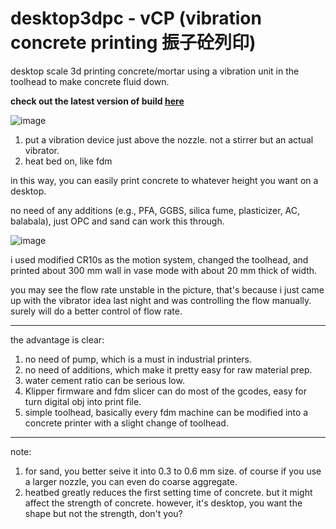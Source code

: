# desktop3dpc - vCP (vibration concrete printing 振子砼列印)

desktop scale 3d printing concrete/mortar using a vibration unit in the toolhead to make concrete fluid down. 

**check out the latest version of build [here](https://github.com/treesess/desktop3dpc/tree/main/vCP250306)**




![image](https://github.com/user-attachments/assets/7d29cb28-643e-41ec-9e74-a3d78a74e0d9)

1) put a vibration device just above the nozzle. not a stirrer but an actual vibrator. 
2) heat bed on, like fdm

in this way, you can easily print concrete to whatever height you want on a desktop. 

no need of any additions (e.g., PFA, GGBS, silica fume, plasticizer, AC, balabala), just OPC and sand can work this through. 

![image](https://github.com/user-attachments/assets/cc6c881b-42c3-41dc-b51f-30b61f1c5645)

i used modified CR10s as the motion system, changed the toolhead, and printed about 300 mm wall in vase mode with about 20 mm thick of width. 

you may see the flow rate unstable in the picture, that's because i just came up with the vibrator idea last night and was controlling the flow manually. surely will do a better control of flow rate. 


-----

the advantage is clear: 

1) no need of pump, which is a must in industrial printers.
2) no need of additions, which make it pretty easy for raw material prep.
3) water cement ratio can be serious low. 
4) Klipper firmware and fdm slicer can do most of the gcodes, easy for turn digital obj into print file.
5) simple toolhead, basically every fdm machine can be modified into a concrete printer with a slight change of toolhead.

----

note: 

1) for sand, you better seive it into 0.3 to 0.6 mm size. of course if you use a larger nozzle, you can even do coarse aggregate.
2) heatbed greatly reduces the first setting time of concrete. but it might affect the strength of concrete. however, it's desktop, you want the shape but not the strength, don't you?

